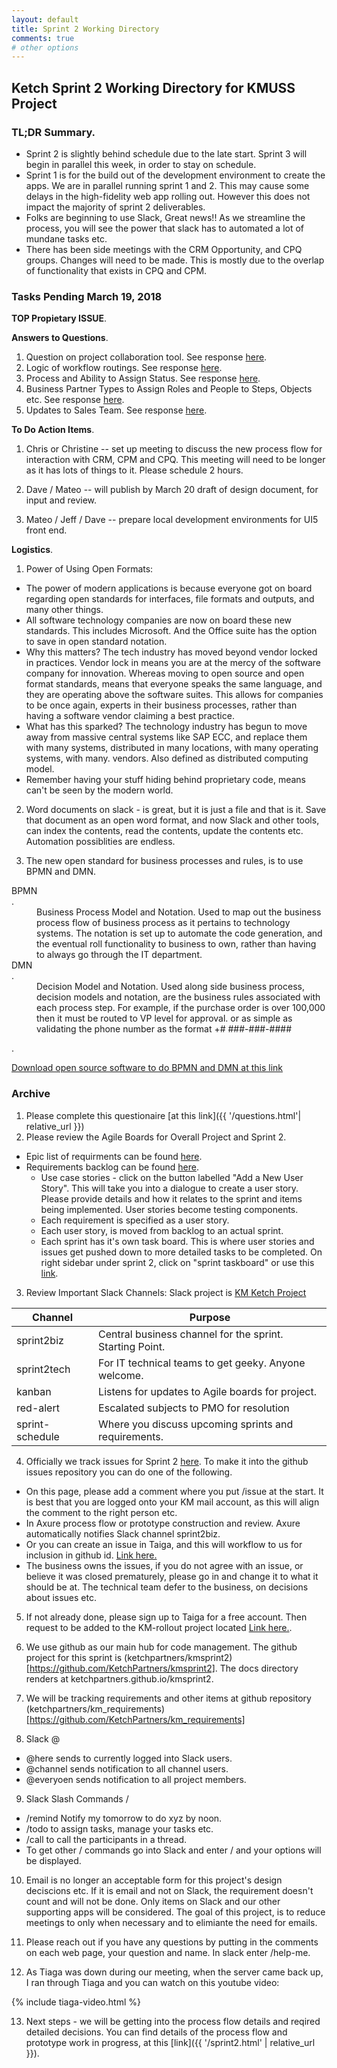 ```yaml
---
layout: default
title: Sprint 2 Working Directory
comments: true
# other options
---
```


## Ketch Sprint 2 Working Directory for KMUSS Project

### TL;DR Summary. 

- Sprint 2 is slightly behind schedule due to the late start.  Sprint 3 will begin in parallel this week, in order to stay on schedule.
- Sprint 1 is for the build out of the development environment to create the apps.  We are in parallel running sprint 1 and 2.  This may cause some delays in the high-fidelity web app rolling out.  However this does not impact the majority of sprint 2 deliverables.
- Folks are beginning to use Slack, Great news!!  As we streamline the process, you will see the power that slack has to automated a lot of mundane tasks etc.
- There has been side meetings with the CRM Opportunity, and CPQ groups.  Changes will need to be made.  This is mostly due to the overlap of functionality that exists in CPQ and CPM.  

### Tasks Pending March 19, 2018

__TOP Propietary ISSUE__. 






__Answers to Questions__. 

1.  Question on project collaboration tool.  See response [here](https://slack-files.com/T86E9TZ8Q-F9S031H2R-589f427c93).   
2.  Logic of workflow routings.  See response [here](https://slack-files.com/T86E9TZ8Q-F9S05RFHB-f7049d4393).   
3.  Process and Ability to Assign Status.  See response [here](https://slack-files.com/T86E9TZ8Q-F9RR5TAUC-a2f1d5dee2). 
4.  Business Partner Types to Assign Roles and People to Steps, Objects etc.  See response [here](https://slack-files.com/T86E9TZ8Q-F9RP85LGK-a8ee96bf25).  
5.  Updates to Sales Team.  See response [here](https://slack-files.com/T86E9TZ8Q-F9S0A2JE9-27160f1e97).   

__To Do Action Items__. 

1.  Chris or Christine -- set up meeting to discuss the new process flow for interaction with CRM, CPM and CPQ.  This meeting will need to be longer as it has lots of things to it.  Please schedule 2 hours.  

2.  Dave / Mateo -- will publish by March 20 draft of design document, for input and review.  

3.  Mateo / Jeff / Dave -- prepare local development environments for UI5 front end.

__Logistics__. 

1.  Power of Using Open Formats:  

- The power of modern applications is because everyone got on board regarding open standards for interfaces, file formats and outputs, and many other things.
- All software technology companies are now on board these new standards.  This includes Microsoft.  And the Office suite has the option to save in open standard notation.
- Why this matters?  The tech industry has moved beyond vendor locked in practices.  Vendor lock in means you are at the mercy of the software company for innovation.  Whereas moving to open source and open format standards, means that everyone speaks the same language, and they are operating above the software suites.  This allows for companies to be once again, experts in their business processes, rather than having a software vendor claiming a best practice.  
- What has this sparked?  The technology industry has begun to move away from massive central systems like SAP ECC, and replace them with many systems, distributed in many locations, with many operating systems, with many. vendors.  Also defined as distributed computing model.
- Remember having your stuff hiding behind proprietary code, means can't be seen by the modern world.

2.  Word documents on slack - is great, but it is just a file and that is it.  Save that document as an open word format, and now Slack and other tools, can index the contents, read the contents, update the contents etc.  Automation possiblities are endless.  

3.  The new open standard for business processes and rules, is to use BPMN and DMN.
<dl>
  <dt>BPMN</dt>. 
  <dd>Business Process Model and Notation.  Used to map out the business process flow of business process as it pertains to technology systems.  The notation is set up to automate the code generation, and the eventual roll functionality to business to own, rather than having to always go through the IT department.</dd>

  <dt>DMN</dt>. 
  <dd>Decision Model and Notation.  Used along side business process, decision models and notation, are the business rules associated with each process step.  For example, if the purchase order is over 100,000 then it must be routed to VP level for approval.  or as simple as validating the phone number as the format +# ###-###-####</dd>
</dl>. 

[Download open source software to do BPMN and DMN at this link](https://bpmn.io)

### Archive
1. Please complete this questionaire [at this link]({{ '/questions.html'| relative_url }})
2. Please review the Agile Boards for Overall Project and Sprint 2.  
  - Epic list of requirments can be found [here](https://tree.taiga.io/project/davebeach-km-rollout/epics).  
  - Requirements backlog can be found [here](https://tree.taiga.io/project/davebeach-km-rollout/backlog).
    - Use case stories - click on the button labelled "Add a New User Story".  This will take you into a dialogue to create a user story.  Please provide details and how it relates to the sprint and items being implemented.  User stories become testing components.
    - Each requirement is specified as a user story.
    - Each user story, is moved from backlog to an actual sprint.  
    - Each sprint has it's own task board.  This is where user stories and issues get pushed down to more detailed tasks to be completed.  On right sidebar under sprint 2, click on "sprint taskboard" or use this [link](https://tree.taiga.io/project/davebeach-km-rollout/taskboard/sprint-2-5806).
3. Review Important Slack Channels:
Slack project is [KM Ketch Project](https://ketchkmproject.slack.com)

Channel        | Purpose                                                 
---------------|----------------------------------------------------------|
sprint2biz     |Central business channel for the sprint.  Starting Point. 
sprint2tech    |For IT technical teams to get geeky.  Anyone welcome.     
kanban         |Listens for updates to Agile boards for project.          
red-alert      |Escalated subjects to PMO for resolution                  
sprint-schedule|Where you discuss upcoming sprints and requirements.      

4. Officially we track issues for Sprint 2 [here](https://tree.taiga.io/project/davebeach-km-rollout/issues).  To make it into the github issues repository you can do one of the following.
  - On this page, please add a comment where you put /issue at the start.  It is best that you are logged onto your KM mail account, as this will align the comment to the right person etc.
  - In Axure process flow or prototype construction and review.  Axure automatically notifies Slack channel sprint2biz.
  - Or you can create an issue in Taiga, and this will workflow to us for inclusion in github id. [Link here.](https://tree.taiga.io/project/davebeach-km-rollout/issues)
  - The business owns the issues, if you do not agree with an issue, or believe it was closed prematurely, please go in and change it to what it should be at.  The technical team defer to the business, on decisions about issues etc.

5.  If not already done, please sign up to Taiga for a free account.  Then request to be added to the KM-rollout project located [Link here.](https://tree.taiga.io/project/davebeach-km-rollout/).

6.  We use github as our main hub for code management.  The github project for this sprint is (ketchpartners/kmsprint2)[https://github.com/KetchPartners/kmsprint2].  The docs directory renders at ketchpartners.github.io/kmsprint2.

7.  We will be tracking requirements and other items at github repository (ketchpartners/km_requirements)[https://github.com/KetchPartners/km_requirements]

8.  Slack @
  - @here sends to currently logged into Slack users.
  - @channel sends notification to all channel users.
  - @everyoen sends notification to all project members.

9.  Slack Slash Commands /
  - /remind Notify my tomorrow to do xyz by noon.
  - /todo to assign tasks, manage your tasks etc.
  - /call to call the participants in a thread.
  - To get other / commands go into Slack and enter / and your options will be displayed.  

10.  Email is no longer an acceptable form for this project's design deciscions etc.  If it is email and not on Slack, the requirement doesn't count and will not be done.  Only items on Slack and our other supporting apps will be considered.  The goal of this project, is to reduce meetings to only when necessary and to elimiante the need for emails.

11.  Please reach out if you have any questions by putting in the comments on each web page, your question and name. In slack enter /help-me.

12.  As Tiaga was down during our meeting, when the server came back up, I ran through Tiaga and you can watch on this youtube video:

{% include tiaga-video.html %}

13.  Next steps - we will be getting into the process flow details and reqired detailed decisions.  You can find details of the process flow and prototype work in progress, at this [link]({{ '/sprint2.html' | relative_url }}).


